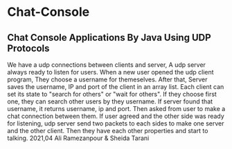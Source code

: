 # Chat-Console
Chat Console Applications By Java Using UDP Protocols
-----------------------------------------------------

We have a udp connections between clients and server, A udp server always ready to listen for users.
When a new user opened the udp client program, They choose a username for themeselves.
After that, Server saves the username, IP and port of the client in an array list.
Each client can set its state to "search for others" or "wait for others".
If they choose first one, they can search other users by they username.
If server found that username, it returns username, ip and port.
Then asked from user to make a chat connection between them.
If user agreed and the other side was ready for listening, udp server send two packets to each sides to make one server and the other client.
Then they have each other properties and start to talking.
2021,04		Ali Ramezanpour & Sheida Tarani
